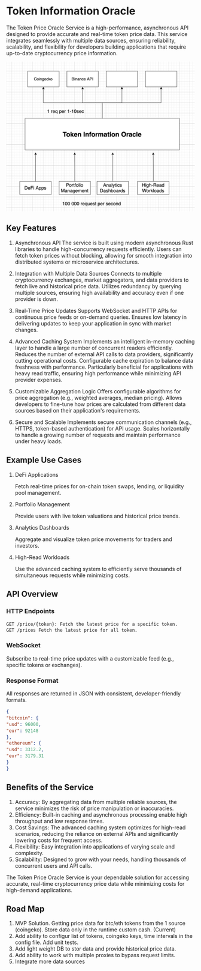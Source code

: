 # Token Information Oracle

The Token Price Oracle Service is a high-performance, asynchronous API designed to provide accurate and real-time token price data. This service integrates seamlessly with multiple data sources, ensuring reliability, scalability, and flexibility for developers building applications that require up-to-date cryptocurrency price information.

![oracle_diagram.png](static/oracle_diagram.png)


## Key Features

 1. Asynchronous API
    The service is built using modern asynchronous Rust libraries to handle high-concurrency requests efficiently.
    Users can fetch token prices without blocking, allowing for smooth integration into distributed systems or microservice architectures.

2. Integration with Multiple Data Sources
    Connects to multiple cryptocurrency exchanges, market aggregators, and data providers to fetch live and historical price data.
    Utilizes redundancy by querying multiple sources, ensuring high availability and accuracy even if one provider is down.

3. Real-Time Price Updates
    Supports WebSocket and HTTP APIs for continuous price feeds or on-demand queries.
    Ensures low latency in delivering updates to keep your application in sync with market changes.

4. Advanced Caching System
    Implements an intelligent in-memory caching layer to handle a large number of concurrent readers efficiently.
    Reduces the number of external API calls to data providers, significantly cutting operational costs.
    Configurable cache expiration to balance data freshness with performance.
    Particularly beneficial for applications with heavy read traffic, ensuring high performance while minimizing API provider expenses.

5.  Customizable Aggregation Logic
    Offers configurable algorithms for price aggregation (e.g., weighted averages, median pricing).
    Allows developers to fine-tune how prices are calculated from different data sources based on their application's requirements.

6. Secure and Scalable
    Implements secure communication channels (e.g., HTTPS, token-based authentication) for API usage.
    Scales horizontally to handle a growing number of requests and maintain performance under heavy loads.


## Example Use Cases

1. DeFi Applications

   Fetch real-time prices for on-chain token swaps, lending, or liquidity pool management.

2. Portfolio Management

    Provide users with live token valuations and historical price trends.

3. Analytics Dashboards

    Aggregate and visualize token price movements for traders and investors.

4. High-Read Workloads

    Use the advanced caching system to efficiently serve thousands of simultaneous requests while minimizing costs.

## API Overview

### HTTP Endpoints

    GET /price/{token}: Fetch the latest price for a specific token.
    GET /prices Fetch the latest price for all token.

### WebSocket

Subscribe to real-time price updates with a customizable feed (e.g., specific tokens or exchanges).

### Response Format

All responses are returned in JSON with consistent, developer-friendly formats.

```json
{
"bitcoin": {
"usd": 96000,
"eur": 92148
},
"ethereum": {
"usd": 3312.2,
"eur": 3179.31
}
}
```


## Benefits of the Service

1. Accuracy: By aggregating data from multiple reliable sources, the service minimizes the risk of price manipulation or inaccuracies.
2. Efficiency: Built-in caching and asynchronous processing enable high throughput and low response times.
3. Cost Savings: The advanced caching system optimizes for high-read scenarios, reducing the reliance on external APIs and significantly lowering costs for frequent access.
4. Flexibility: Easy integration into applications of varying scale and complexity.
5. Scalability: Designed to grow with your needs, handling thousands of concurrent users and API calls.

The Token Price Oracle Service is your dependable solution for accessing accurate, real-time cryptocurrency price data while minimizing costs for high-demand applications.


## Road Map

1. MVP Solution. Getting price data for btc/eth tokens from the 1 source (coingeko). Store data only in the runtime custom cash. (Current)
2. Add ability to configur list of tokens, coingeko keys, time intervals in the config file. Add unit tests.
3. Add light weight DB to stor data and provide historical price data.
4. Add ability to work with multiple proxies to bypass request limits. 
5. Integrate more data sources


